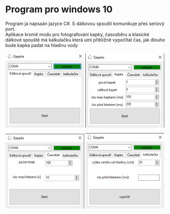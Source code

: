 # Program pro windows 10
Program ja napsaán jazyce C#. S dálkovou spouští komunikuje přes seriový port.<br/>
Aplikace kromě modu pro fotografování kapky, časosběru a klasické dálkové spouště má kalkulačku která umí přibližně vypočítat čas, jak dlouho bude kapka padat na hladinu vody
<p>
    <img src="https://github.com/kocevjak/qappka/blob/2731836a5a59afe3f777bbc74cf0510a08be5648/foto/win/win_01.png" width=49%>
    <img src="https://github.com/kocevjak/qappka/blob/2731836a5a59afe3f777bbc74cf0510a08be5648/foto/win/win_02.png" width=49%>
</p>
<p>
    <img src="https://github.com/kocevjak/qappka/blob/2731836a5a59afe3f777bbc74cf0510a08be5648/foto/win/win_03.png" width=49%>
    <img src="https://github.com/kocevjak/qappka/blob/2731836a5a59afe3f777bbc74cf0510a08be5648/foto/win/win_04.png" width=49%>
</p>
